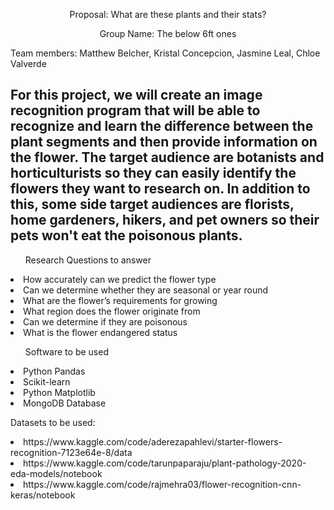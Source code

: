 <p align="center"> Proposal: What are these plants and their stats?  </p>

<p align="center"> Group Name: The below 6ft ones </p>


Team members: Matthew Belcher, Kristal Concepcion, Jasmine Leal, Chloe Valverde


<h2>For this project, we will create an image recognition program that will be able to recognize and learn the difference between the plant segments and then provide information on the flower. The target audience are botanists and horticulturists so they can easily identify the flowers they want to research on. In addition to this, some side target audiences are florists, home gardeners, hikers, and pet owners so their pets won't eat the poisonous plants. </h2>
	

<ul>Research Questions to answer</ul>

<li>How accurately can we predict the flower type</li>
<li>Can we determine whether they are seasonal or year round</li>
<li>What are the flower’s requirements for growing</li>
<li>What region does the flower originate from</li>
<li>Can we determine if they are poisonous </li>
<li>What is the flower endangered status</li>


<ul>Software to be used</ul>

<li>Python Pandas</li>
<li>Scikit-learn</li>
<li>Python Matplotlib</li>
<li>MongoDB Database</li>

Datasets to be used: 
<li>https://www.kaggle.com/code/aderezapahlevi/starter-flowers-recognition-7123e64e-8/data</li>
<li>https://www.kaggle.com/code/tarunpaparaju/plant-pathology-2020-eda-models/notebook</li>

<li>https://www.kaggle.com/code/rajmehra03/flower-recognition-cnn-keras/notebook</li>



